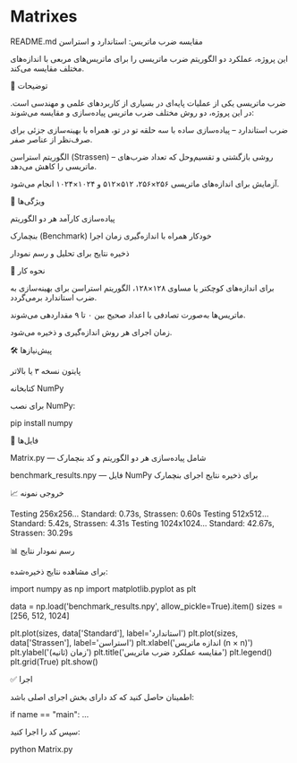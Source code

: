 # Matrixes
README.md
مقایسه ضرب ماتریس: استاندارد و استراسن

این پروژه، عملکرد دو الگوریتم ضرب ماتریسی را برای ماتریس‌های مربعی با اندازه‌های مختلف مقایسه می‌کند.

📌 توضیحات

ضرب ماتریسی یکی از عملیات پایه‌ای در بسیاری از کاربردهای علمی و مهندسی است. در این پروژه، دو روش مختلف ضرب ماتریس پیاده‌سازی و مقایسه می‌شوند:

ضرب استاندارد – پیاده‌سازی ساده با سه حلقه تو در تو، همراه با بهینه‌سازی جزئی برای صرف‌نظر از عناصر صفر.

الگوریتم استراسن (Strassen) – روشی بازگشتی و تقسیم‌و‌حل که تعداد ضرب‌های ماتریسی را کاهش می‌دهد.


آزمایش برای اندازه‌های ماتریسی ۲۵۶×۲۵۶، ۵۱۲×۵۱۲ و ۱۰۲۴×۱۰۲۴ انجام می‌شود.

🚀 ویژگی‌ها

پیاده‌سازی کارآمد هر دو الگوریتم

بنچمارک (Benchmark) خودکار همراه با اندازه‌گیری زمان اجرا

ذخیره نتایج برای تحلیل و رسم نمودار


🧠 نحوه کار

برای اندازه‌های کوچکتر یا مساوی ۱۲۸×۱۲۸، الگوریتم استراسن برای بهینه‌سازی به ضرب استاندارد برمی‌گردد.

ماتریس‌ها به‌صورت تصادفی با اعداد صحیح بین ۰ تا ۹ مقداردهی می‌شوند.

زمان اجرای هر روش اندازه‌گیری و ذخیره می‌شود.


🛠️ پیش‌نیازها

پایتون نسخه ۳ یا بالاتر

کتابخانه NumPy


برای نصب NumPy:

pip install numpy

📂 فایل‌ها

Matrix.py — شامل پیاده‌سازی هر دو الگوریتم و کد بنچمارک

benchmark_results.npy — فایل NumPy برای ذخیره نتایج اجرای بنچمارک


📈 خروجی نمونه

Testing 256x256...
Standard: 0.73s, Strassen: 0.60s
Testing 512x512...
Standard: 5.42s, Strassen: 4.31s
Testing 1024x1024...
Standard: 42.67s, Strassen: 30.29s

📊 رسم نمودار نتایج

برای مشاهده نتایج ذخیره‌شده:

import numpy as np
import matplotlib.pyplot as plt

data = np.load('benchmark_results.npy', allow_pickle=True).item()
sizes = [256, 512, 1024]

plt.plot(sizes, data['Standard'], label='استاندارد')
plt.plot(sizes, data['Strassen'], label='استراسن')
plt.xlabel('اندازه ماتریس (n × n)')
plt.ylabel('زمان (ثانیه)')
plt.title('مقایسه عملکرد ضرب ماتریس')
plt.legend()
plt.grid(True)
plt.show()

✅ اجرا

اطمینان حاصل کنید که کد دارای بخش اجرای اصلی باشد:

if name == "main":
    ...

سپس کد را اجرا کنید:

python Matrix.py
